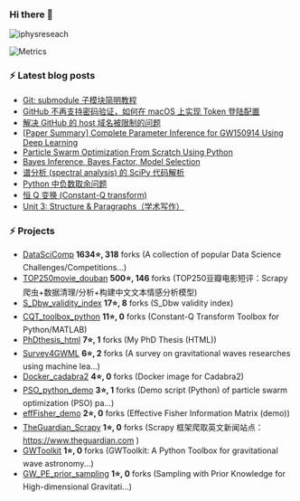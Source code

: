 ### Hi there 👋


<!--
**iphysresearch/iphysresearch** is a ✨ _special_ ✨ repository because its `README.md` (this file) appears on your GitHub profile.

Here are some ideas to get you started:

- 🔭 I’m currently working on ...
- 🌱 I’m currently learning ...
- 👯 I’m looking to collaborate on ...
- 🤔 I’m looking for help with ...
- 💬 Ask me about ...
- 📫 How to reach me: ...
- 😄 Pronouns: ...
- ⚡ Fun fact: ...
-->
 
<p align="left"> <img src="https://komarev.com/ghpvc/?username=iphysreseach&label=Profile%20views&color=0e75b6&style=plastic" alt="iphysreseach" /> </p>

<!-- If you're using "main" as default branch  https://metrics.lecoq.io/  -->
![Metrics](https://metrics.lecoq.io/iphysresearch?template=classic&base.header=0&base.activity=0&base.community=0&base.repositories=0&base.metadata=0&stars=1&tweets=1&stars.limit=2&tweets.limit=3&tweets.user=.user.twitter&config.timezone=Asia%2FShanghai&config.animated=true)

### ⚡ Latest blog posts

<!-- BLOG-POST-LIST:START -->

- [Git: submodule 子模块简明教程](https://iphysresearch.github.io/blog/post/programing/git/git_submodule/)
- [GitHub 不再支持密码验证，如何在 macOS 上实现 Token 登陆配置](https://iphysresearch.github.io/blog/post/programing/2021-08-13-token-authentication-requirements-for-git-operations/)
- [解决 GitHub 的 host 域名被限制的问题](https://iphysresearch.github.io/blog/post/programing/linux_shell/hosts/)
- [[Paper Summary] Complete Parameter Inference for GW150914 Using Deep Learning](https://iphysresearch.github.io/blog/post/apaperaday/complete_parameter_inference_for_gw150914_using_deep_learning/)
- [Particle Swarm Optimization From Scratch Using Python](https://iphysresearch.github.io/blog/post/ml_notes/pso_python/)
- [Bayes Inference, Bayes Factor, Model Selection](https://iphysresearch.github.io/blog/post/ml_notes/bayes_inference_bayes_factor_model_selection/)
- [谱分析 &lpar;spectral analysis&rpar; 的 SciPy 代码解析](https://iphysresearch.github.io/blog/post/signal_processing/spectral_analysis_scipy/)
- [Python 中负数取余问题](https://iphysresearch.github.io/blog/post/programing/python/modulo_on_negative/)
- [恒 Q 变换 &lpar;Constant-Q transform&rpar;](https://iphysresearch.github.io/blog/post/signal_processing/cqt/)
- [Unit 3: Structure &amp; Paragraphs（学术写作）](https://iphysresearch.github.io/blog/post/writting/writting-in-the-sciences/unit3/)

<!-- BLOG-POST-LIST:END -->

### ⚡ Projects

<!-- PROJECTS START -->
* [DataSciComp](https://github.com/iphysresearch/DataSciComp) **1634⭐, 318** forks (A collection of popular Data Science Challenges/Competitions...) 
* [TOP250movie_douban](https://github.com/iphysresearch/TOP250movie_douban) **500⭐, 146** forks (TOP250豆瓣电影短评：Scrapy 爬虫+数据清理/分析+构建中文文本情感分析模型) 
* [S_Dbw_validity_index](https://github.com/iphysresearch/S_Dbw_validity_index) **17⭐, 8** forks (S_Dbw validity index) 
* [CQT_toolbox_python](https://github.com/iphysresearch/CQT_toolbox_python) **11⭐, 0** forks (Constant-Q Transform Toolbox for Python/MATLAB) 
* [PhDthesis_html](https://github.com/iphysresearch/PhDthesis_html) **7⭐, 1** forks (My PhD Thesis (HTML)) 
* [Survey4GWML](https://github.com/iphysresearch/Survey4GWML) **6⭐, 2** forks (A survey on gravitational waves researches using machine lea...) 
* [Docker_cadabra2](https://github.com/iphysresearch/Docker_cadabra2) **4⭐, 0** forks (Docker image for Cadabra2) 
* [PSO_python_demo](https://github.com/iphysresearch/PSO_python_demo) **3⭐, 1** forks (Demo script (Python) of particle swarm optimization (PSO) pa...) 
* [effFisher_demo](https://github.com/iphysresearch/effFisher_demo) **2⭐, 0** forks (Effective Fisher Information Matrix (demo)) 
* [TheGuardian_Scrapy](https://github.com/iphysresearch/TheGuardian_Scrapy) **1⭐, 0** forks (Scrapy 框架爬取英文新闻站点： https://www.theguardian.com ) 
* [GWToolkit](https://github.com/iphysresearch/GWToolkit) **1⭐, 0** forks (GWToolkit: A Python Toolbox for gravitational wave astronomy...) 
* [GW_PE_prior_sampling](https://github.com/iphysresearch/GW_PE_prior_sampling) **1⭐, 0** forks (Sampling with Prior Knowledge for High-dimensional Gravitati...)<!-- PROJECTS END -->
